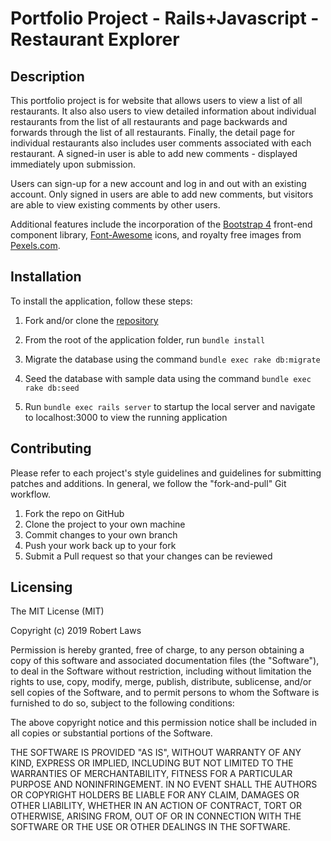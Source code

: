 # Portfolio Project - Rails+Javascript - Restaurant Explorer

## Description

This portfolio project is for website that allows users to view a list of all restaurants. It also also users to view detailed information about individual restaurants from the list of all restaurants and page backwards and forwards through the list of all restaurants. Finally, the detail page for individual restaurants also includes user comments associated with each restaurant. A signed-in user is able to add new comments - displayed immediately upon submission.

Users can sign-up for a new account and log in and out with an existing account. Only signed in users are able to add new comments, but visitors are able to view existing comments by other users.

Additional features include the incorporation of the [Bootstrap 4](https://getbootstrap.com/) front-end component library, [Font-Awesome](https://fontawesome.com/) icons, and royalty free images from [Pexels.com](https://www.pexels.com/).

## Installation

To install the application, follow these steps:

1. Fork and/or clone the [repository](https://github.com/robert-laws/portfolio-project-rails-javascript-restaurant-explorer.git)

1. From the root of the application folder, run ``bundle install``

1. Migrate the database using the command ``bundle exec rake db:migrate``

1. Seed the database with sample data using the command ``bundle exec rake db:seed``

1. Run ``bundle exec rails server`` to startup the local server and navigate to localhost:3000 to view the running application

## Contributing

Please refer to each project's style guidelines and guidelines for submitting patches and additions. In general, we follow the "fork-and-pull" Git workflow.

1. Fork the repo on GitHub
1. Clone the project to your own machine
1. Commit changes to your own branch
1. Push your work back up to your fork
1. Submit a Pull request so that your changes can be reviewed

## Licensing

The MIT License (MIT)

Copyright (c) 2019 Robert Laws

Permission is hereby granted, free of charge, to any person obtaining a copy of this software and associated documentation files (the "Software"), to deal in the Software without restriction, including without limitation the rights to use, copy, modify, merge, publish, distribute, sublicense, and/or sell copies of the Software, and to permit persons to whom the Software is furnished to do so, subject to the following conditions:

The above copyright notice and this permission notice shall be included in all copies or substantial portions of the Software.

THE SOFTWARE IS PROVIDED "AS IS", WITHOUT WARRANTY OF ANY KIND, EXPRESS OR IMPLIED, INCLUDING BUT NOT LIMITED TO THE WARRANTIES OF MERCHANTABILITY, FITNESS FOR A PARTICULAR PURPOSE AND NONINFRINGEMENT. IN NO EVENT SHALL THE AUTHORS OR COPYRIGHT HOLDERS BE LIABLE FOR ANY CLAIM, DAMAGES OR OTHER LIABILITY, WHETHER IN AN ACTION OF CONTRACT, TORT OR OTHERWISE, ARISING FROM, OUT OF OR IN CONNECTION WITH THE SOFTWARE OR THE USE OR OTHER DEALINGS IN THE SOFTWARE.
